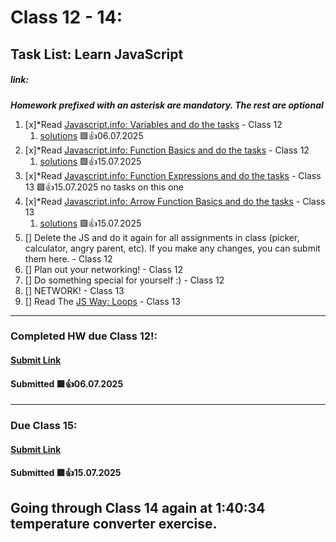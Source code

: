 # Class 12 - 14: 
## Task List: Learn JavaScript
##### link: 
***Homework prefixed with an asterisk are mandatory. The rest are optional***
1. [x]*Read [Javascript.info: Variables and do the tasks](https://javascript.info/variables) - Class 12 
    1. [solutions](https://github.com/Romeo899/100dev/blob/master/class_12_14/2_4_Variables.js) 🟩👍06.07.2025
2. [x]*Read [Javascript.info: Function Basics and do the tasks](https://javascript.info/function-basics) - Class 12 
    1. [solutions](https://github.com/Romeo899/100dev/blob/master/class_12_14/2_15_Functions.js) 🟩👍15.07.2025
3. [x]*Read [Javascript.info: Function Expressions and do the tasks](https://javascript.info/function-expressions) - Class 13 🟩👍15.07.2025 no tasks on this one
4. [x]*Read [Javascript.info: Arrow Function Basics and do the tasks](https://github.com/Romeo899/100dev/blob/master/class_12_14/2_16_ArrowFunctions.js) - Class 13
    1. [solutions](https://github.com/Romeo899/100dev/blob/master/class_12_14/2_16_ArrowFunctions.js) 🟩👍15.07.2025
5. [] Delete the JS and do it again for all assignments in class (picker, calculator, angry parent, etc). If you make any changes, you can submit them here. - Class 12
6. [] Plan out your networking! - Class 12
7. [] Do something special for yourself :) -  Class 12
8. [] NETWORK! - Class 13
9. [] Read The [JS Way: Loops](https://github.com/thejsway/thejsway?tab=readme-ov-file) - Class 13

---
### Completed HW due Class 12!:

#### [Submit Link](https://docs.google.com/forms/d/e/1FAIpQLSdSxi0K6RNApPyDp3CUP0CVjcM8v89bw_wG9gCyFZiZfEvaJw/viewform?pli=1)
#### Submitted 🟩👍06.07.2025

---
### Due Class 15:

#### [Submit Link](https://forms.gle/i4skrmpk1HiXXg6ZA)
#### Submitted 🟩👍15.07.2025


## Going through Class 14 again at 1:40:34 temperature converter exercise.